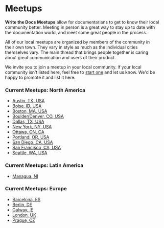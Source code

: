 Meetups
=======

**Write the Docs Meetups** allow for documentarians to get to know their
local community better. Meeting in person is a great way to stay up to
date with the documentation world, and meet some great people in the
process.

All of our local meetups are organized by members of the community in
their own town. They vary in style as much as the individual cities
themselves vary. The main thread that brings people together is caring
about great communication and users of their product.

We invite you to join a meetup in your local community. If your local
community isn't listed here, feel free to [start one](../meetups/starting.html) and let us know.
We'd be happy to promote it and list it here.

### Current Meetups: North America

-   [Austin, TX, USA](http://www.meetup.com/WriteTheDocs-ATX-Meetup/)
-   [Boise, ID, USA](http://www.meetup.com/Write-the-Docs-Boise/)
-   [Boston, MA, USA](http://www.meetup.com/Write-the-Docs-BOS/)
-   [Boulder/Denver, CO, USA](http://www.meetup.com/Boulder-Denver-WriteTheDocs-Meetup/)
-   [Dallas, TX, USA](http://www.meetup.com/Write-the-Docs-Dallas/)
-   [New York, NY, USA](http://www.meetup.com/Write-The-Docs-NY/)
-   [Ottawa, ON, CA](http://www.meetup.com/Write-The-Docs-YOW-Ottawa/)
-   [Portland, OR, USA](http://www.meetup.com/Write-The-Docs-PDX/)
-   [San Diego, CA, USA](http://www.meetup.com/Write-the-Docs-San-Diego-CA/)
-   [San Francisco, CA, USA](http://www.meetup.com/Write-the-Docs/)
-   [Seattle, WA, USA](http://www.meetup.com/Write-The-Docs-Seattle/)

### Current Meetups: Latin America

-   [Managua, NI](http://www.linuxtour.org/eventos/write-the-docs-managua/)

### Current Meetups: Europe

-   [Barcelona, ES](http://www.meetup.com/Write-the-Docs-Barcelona/)     
-   [Berlin, DE](http://www.meetup.com/Write-The-Docs-Berlin/)     
-   [Galway, IE](http://www.meetup.com/Write-The-Docs-Ireland/)
-   [London, UK](http://www.meetup.com/Write-The-Docs-London/)
-   [Prague, CZ](http://www.meetup.com/Write-The-Docs-Prague/)

